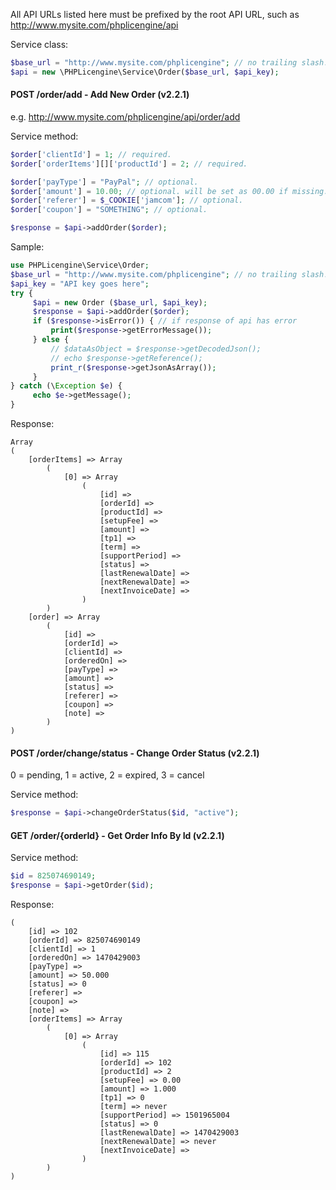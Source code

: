 All API URLs listed here must be prefixed by the root API URL, such as http://www.mysite.com/phplicengine/api

Service class:
```php
$base_url = "http://www.mysite.com/phplicengine"; // no trailing slash!
$api = new \PHPLicengine\Service\Order($base_url, $api_key);
```

#### POST /order/add - Add New Order (v2.2.1)

e.g. http://www.mysite.com/phplicengine/api/order/add

Service method:
```php
$order['clientId'] = 1; // required.
$order['orderItems'][]['productId'] = 2; // required.

$order['payType'] = "PayPal"; // optional.
$order['amount'] = 10.00; // optional. will be set as 00.00 if missing.
$order['referer'] = $_COOKIE['jamcom']; // optional.
$order['coupon'] = "SOMETHING"; // optional.

$response = $api->addOrder($order);
```

Sample:

```php
use PHPLicengine\Service\Order;
$base_url = "http://www.mysite.com/phplicengine"; // no trailing slash!
$api_key = "API key goes here";
try {
     $api = new Order ($base_url, $api_key);
     $response = $api->addOrder($order);
     if ($response->isError()) { // if response of api has error
         print($response->getErrorMessage());
     } else {
         // $dataAsObject = $response->getDecodedJson();
         // echo $response->getReference();
         print_r($response->getJsonAsArray());
     }
} catch (\Exception $e) {
     echo $e->getMessage();
}
```

Response:

```
Array
(
    [orderItems] => Array
        (
            [0] => Array
                (
                    [id] => 
                    [orderId] => 
                    [productId] => 
                    [setupFee] => 
                    [amount] => 
                    [tp1] => 
                    [term] => 
                    [supportPeriod] => 
                    [status] => 
                    [lastRenewalDate] => 
                    [nextRenewalDate] => 
                    [nextInvoiceDate] => 
                )
        )
    [order] => Array
        (
            [id] => 
            [orderId] => 
            [clientId] => 
            [orderedOn] => 
            [payType] => 
            [amount] => 
            [status] => 
            [referer] => 
            [coupon] => 
            [note] => 
        )
)
```

#### POST /order/change/status - Change Order Status (v2.2.1)

0 = pending, 1 = active, 2 = expired, 3 = cancel

Service method:
```php
$response = $api->changeOrderStatus($id, "active");
```

#### GET /order/{orderId} - Get Order Info By Id (v2.2.1)

Service method:
```php
$id = 825074690149;
$response = $api->getOrder($id);
```

Response:

```
(
    [id] => 102
    [orderId] => 825074690149
    [clientId] => 1
    [orderedOn] => 1470429003
    [payType] => 
    [amount] => 50.000
    [status] => 0
    [referer] => 
    [coupon] => 
    [note] => 
    [orderItems] => Array
        (
            [0] => Array
                (
                    [id] => 115
                    [orderId] => 102
                    [productId] => 2
                    [setupFee] => 0.00
                    [amount] => 1.000
                    [tp1] => 0
                    [term] => never
                    [supportPeriod] => 1501965004
                    [status] => 0
                    [lastRenewalDate] => 1470429003
                    [nextRenewalDate] => never
                    [nextInvoiceDate] => 
                )
        )
)
```
